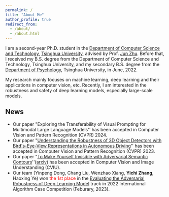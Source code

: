 ```yaml
---
permalink: /
title: "About Me"
author_profile: true
redirect_from: 
  - /about/
  - /about.html
---
```


I am a second-year Ph.D. student in the [Department of Computer Science and Technology](https://www.cs.tsinghua.edu.cn/csen/), [Tsinghua University](https://www.tsinghua.edu.cn/en/), advised by Prof. [Jun Zhu](https://ml.cs.tsinghua.edu.cn/~jun/). Before that, I received my B.S. degree from the Department of Computer Science and Technology, Tsinghua University, and my secondary B.S. degree from the [Department of Psychology](https://www.psych.tsinghua.edu.cn/xlxxen/), Tsinghua University, in June, 2022. 

My research mainly focuses on machine learning, deep learning and their applications in computer vision, etc. Recently, I am interested in the robustness and safety of deep learning models, especially large-scale models.

## News

* Our paper "Exploring the Transferability of Visual Prompting for Multimodal Large Language Models'' has been accepted in Computer Vision and Pattern Recognition (CVPR) 2024.
* Our paper "[Understanding the Robustness of 3D Object Detectors with Bird's-Eye-View Representations in Autonomous Driving](https://openaccess.thecvf.com/content/CVPR2023/papers/Zhu_Understanding_the_Robustness_of_3D_Object_Detection_With_Birds-Eye-View_Representations_CVPR_2023_paper.pdf)'' has been accepted in Computer Vision and Pattern Recognition (CVPR) 2023.
* Our paper "[To Make Yourself Invisible with Adversarial Semantic Contours](https://www.sciencedirect.com/science/article/pii/S1077314223000395)''([arxiv](https://arxiv.org/abs/2303.00284)) has been accepted in Computer Vision and Image Understanding (CVIU).
* Our team (Yinpeng Dong, Chang Liu, Wenzhao Xiang, **Yichi Zhang**, Haoxing Ye) won <font color="red">the 1st place</font> in the [Evaluating the Adversarial Robustness of Deep Learning Model](https://www.cvmart.net/race/10346/des) track in 2022 International Algorithm Case Competition (Feburary, 2023).

<!-- * I received Beijing Outstanding Graduates in June, 2022.
* I received Tsinghua Outstanding Graduates in June, 2022.
* I received Beijing Merit Student in September, 2021.
* Our team (Xiao Yang, **Yichi Zhang**, Shilong Liu) won <font color="red">the 2nd place (2/1599)</font> in the CVPR 2021 Security AI Challenger [Unrestricted Adversarial Attacks on ImageNet](https://tianchi.aliyun.com/competition/entrance/531853/introduction) (June, 2021).
* Our team (**Yichi Zhang**, Zijiang Zhu, Wenzhao Xiang) won <font color="red">the 8th place (8/1814)</font> in the CIKM 2020 Challenge [Adversarial Challenge on Object Detection](https://tianchi.aliyun.com/competition/entrance/531806/introduction?spm=5176.12281925.0.0.43357137G4aiMK) (September, 2020). -->


